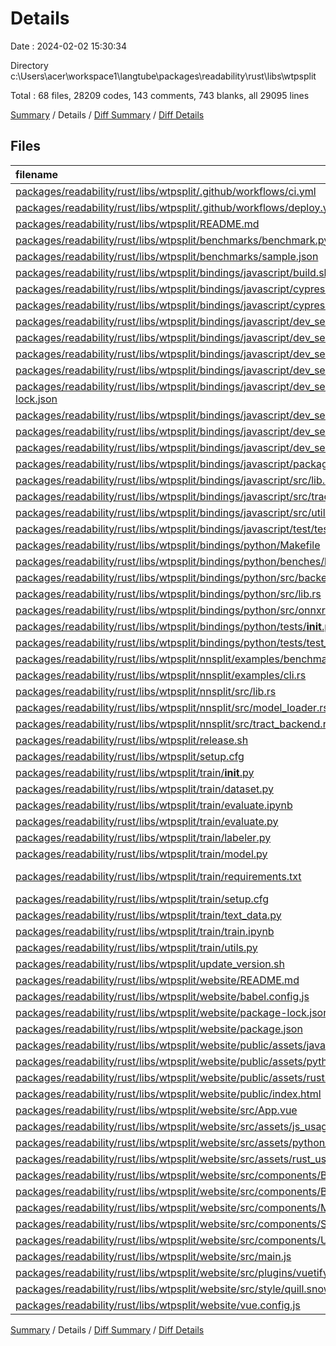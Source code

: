 # Details

Date : 2024-02-02 15:30:34

Directory c:\\Users\\acer\\workspace1\\langtube\\packages\\readability\\rust\\libs\\wtpsplit

Total : 68 files,  28209 codes, 143 comments, 743 blanks, all 29095 lines

[Summary](results.md) / Details / [Diff Summary](diff.md) / [Diff Details](diff-details.md)

## Files
| filename | language | code | comment | blank | total |
| :--- | :--- | ---: | ---: | ---: | ---: |
| [packages/readability/rust/libs/wtpsplit/.github/workflows/ci.yml](/packages/readability/rust/libs/wtpsplit/.github/workflows/ci.yml) | YAML | 153 | 0 | 11 | 164 |
| [packages/readability/rust/libs/wtpsplit/.github/workflows/deploy.yml](/packages/readability/rust/libs/wtpsplit/.github/workflows/deploy.yml) | YAML | 37 | 0 | 4 | 41 |
| [packages/readability/rust/libs/wtpsplit/README.md](/packages/readability/rust/libs/wtpsplit/README.md) | Markdown | 16 | 0 | 8 | 24 |
| [packages/readability/rust/libs/wtpsplit/benchmarks/benchmark.py](/packages/readability/rust/libs/wtpsplit/benchmarks/benchmark.py) | Python | 37 | 0 | 18 | 55 |
| [packages/readability/rust/libs/wtpsplit/benchmarks/sample.json](/packages/readability/rust/libs/wtpsplit/benchmarks/sample.json) | JSON | 1 | 0 | 0 | 1 |
| [packages/readability/rust/libs/wtpsplit/bindings/javascript/build.sh](/packages/readability/rust/libs/wtpsplit/bindings/javascript/build.sh) | Shell Script | 3 | 0 | 1 | 4 |
| [packages/readability/rust/libs/wtpsplit/bindings/javascript/cypress.json](/packages/readability/rust/libs/wtpsplit/bindings/javascript/cypress.json) | JSON | 6 | 0 | 0 | 6 |
| [packages/readability/rust/libs/wtpsplit/bindings/javascript/cypress/integration/test.js](/packages/readability/rust/libs/wtpsplit/bindings/javascript/cypress/integration/test.js) | JavaScript | 13 | 0 | 3 | 16 |
| [packages/readability/rust/libs/wtpsplit/bindings/javascript/dev_server/benchmark.html](/packages/readability/rust/libs/wtpsplit/bindings/javascript/dev_server/benchmark.html) | HTML | 6 | 0 | 2 | 8 |
| [packages/readability/rust/libs/wtpsplit/bindings/javascript/dev_server/benchmark.js](/packages/readability/rust/libs/wtpsplit/bindings/javascript/dev_server/benchmark.js) | JavaScript | 3 | 0 | 1 | 4 |
| [packages/readability/rust/libs/wtpsplit/bindings/javascript/dev_server/index.html](/packages/readability/rust/libs/wtpsplit/bindings/javascript/dev_server/index.html) | HTML | 6 | 0 | 2 | 8 |
| [packages/readability/rust/libs/wtpsplit/bindings/javascript/dev_server/index.js](/packages/readability/rust/libs/wtpsplit/bindings/javascript/dev_server/index.js) | JavaScript | 17 | 0 | 6 | 23 |
| [packages/readability/rust/libs/wtpsplit/bindings/javascript/dev_server/package-lock.json](/packages/readability/rust/libs/wtpsplit/bindings/javascript/dev_server/package-lock.json) | JSON | 6,436 | 0 | 1 | 6,437 |
| [packages/readability/rust/libs/wtpsplit/bindings/javascript/dev_server/package.json](/packages/readability/rust/libs/wtpsplit/bindings/javascript/dev_server/package.json) | JSON | 18 | 0 | 1 | 19 |
| [packages/readability/rust/libs/wtpsplit/bindings/javascript/dev_server/test.js](/packages/readability/rust/libs/wtpsplit/bindings/javascript/dev_server/test.js) | JavaScript | 3 | 0 | 1 | 4 |
| [packages/readability/rust/libs/wtpsplit/bindings/javascript/dev_server/webpack.config.js](/packages/readability/rust/libs/wtpsplit/bindings/javascript/dev_server/webpack.config.js) | JavaScript | 25 | 0 | 2 | 27 |
| [packages/readability/rust/libs/wtpsplit/bindings/javascript/package.json](/packages/readability/rust/libs/wtpsplit/bindings/javascript/package.json) | JSON | 45 | 0 | 1 | 46 |
| [packages/readability/rust/libs/wtpsplit/bindings/javascript/src/lib.rs](/packages/readability/rust/libs/wtpsplit/bindings/javascript/src/lib.rs) | Rust | 119 | 17 | 21 | 157 |
| [packages/readability/rust/libs/wtpsplit/bindings/javascript/src/tractjs_backend.rs](/packages/readability/rust/libs/wtpsplit/bindings/javascript/src/tractjs_backend.rs) | Rust | 109 | 1 | 26 | 136 |
| [packages/readability/rust/libs/wtpsplit/bindings/javascript/src/utils.rs](/packages/readability/rust/libs/wtpsplit/bindings/javascript/src/utils.rs) | Rust | 4 | 6 | 1 | 11 |
| [packages/readability/rust/libs/wtpsplit/bindings/javascript/test/test.js](/packages/readability/rust/libs/wtpsplit/bindings/javascript/test/test.js) | JavaScript | 28 | 0 | 5 | 33 |
| [packages/readability/rust/libs/wtpsplit/bindings/python/Makefile](/packages/readability/rust/libs/wtpsplit/bindings/python/Makefile) | Makefile | 10 | 1 | 2 | 13 |
| [packages/readability/rust/libs/wtpsplit/bindings/python/benches/benchmark.py](/packages/readability/rust/libs/wtpsplit/bindings/python/benches/benchmark.py) | Python | 12 | 0 | 6 | 18 |
| [packages/readability/rust/libs/wtpsplit/bindings/python/src/backend.py](/packages/readability/rust/libs/wtpsplit/bindings/python/src/backend.py) | Python | 18 | 2 | 12 | 32 |
| [packages/readability/rust/libs/wtpsplit/bindings/python/src/lib.rs](/packages/readability/rust/libs/wtpsplit/bindings/python/src/lib.rs) | Rust | 188 | 41 | 35 | 264 |
| [packages/readability/rust/libs/wtpsplit/bindings/python/src/onnxruntime_backend.rs](/packages/readability/rust/libs/wtpsplit/bindings/python/src/onnxruntime_backend.rs) | Rust | 89 | 2 | 21 | 112 |
| [packages/readability/rust/libs/wtpsplit/bindings/python/tests/__init__.py](/packages/readability/rust/libs/wtpsplit/bindings/python/tests/__init__.py) | Python | 0 | 0 | 1 | 1 |
| [packages/readability/rust/libs/wtpsplit/bindings/python/tests/test_nnsplit.py](/packages/readability/rust/libs/wtpsplit/bindings/python/tests/test_nnsplit.py) | Python | 19 | 0 | 11 | 30 |
| [packages/readability/rust/libs/wtpsplit/nnsplit/examples/benchmark.rs](/packages/readability/rust/libs/wtpsplit/nnsplit/examples/benchmark.rs) | Rust | 21 | 0 | 5 | 26 |
| [packages/readability/rust/libs/wtpsplit/nnsplit/examples/cli.rs](/packages/readability/rust/libs/wtpsplit/nnsplit/examples/cli.rs) | Rust | 13 | 0 | 6 | 19 |
| [packages/readability/rust/libs/wtpsplit/nnsplit/src/lib.rs](/packages/readability/rust/libs/wtpsplit/nnsplit/src/lib.rs) | Rust | 459 | 43 | 89 | 591 |
| [packages/readability/rust/libs/wtpsplit/nnsplit/src/model_loader.rs](/packages/readability/rust/libs/wtpsplit/nnsplit/src/model_loader.rs) | Rust | 72 | 6 | 15 | 93 |
| [packages/readability/rust/libs/wtpsplit/nnsplit/src/tract_backend.rs](/packages/readability/rust/libs/wtpsplit/nnsplit/src/tract_backend.rs) | Rust | 154 | 8 | 31 | 193 |
| [packages/readability/rust/libs/wtpsplit/release.sh](/packages/readability/rust/libs/wtpsplit/release.sh) | Shell Script | 16 | 1 | 6 | 23 |
| [packages/readability/rust/libs/wtpsplit/setup.cfg](/packages/readability/rust/libs/wtpsplit/setup.cfg) | Properties | 3 | 0 | 0 | 3 |
| [packages/readability/rust/libs/wtpsplit/train/__init__.py](/packages/readability/rust/libs/wtpsplit/train/__init__.py) | Python | 81 | 2 | 15 | 98 |
| [packages/readability/rust/libs/wtpsplit/train/dataset.py](/packages/readability/rust/libs/wtpsplit/train/dataset.py) | Python | 46 | 1 | 17 | 64 |
| [packages/readability/rust/libs/wtpsplit/train/evaluate.ipynb](/packages/readability/rust/libs/wtpsplit/train/evaluate.ipynb) | JSON | 3,871 | 0 | 0 | 3,871 |
| [packages/readability/rust/libs/wtpsplit/train/evaluate.py](/packages/readability/rust/libs/wtpsplit/train/evaluate.py) | Python | 136 | 2 | 48 | 186 |
| [packages/readability/rust/libs/wtpsplit/train/labeler.py](/packages/readability/rust/libs/wtpsplit/train/labeler.py) | Python | 248 | 1 | 96 | 345 |
| [packages/readability/rust/libs/wtpsplit/train/model.py](/packages/readability/rust/libs/wtpsplit/train/model.py) | Python | 173 | 4 | 39 | 216 |
| [packages/readability/rust/libs/wtpsplit/train/requirements.txt](/packages/readability/rust/libs/wtpsplit/train/requirements.txt) | pip requirements | 115 | 0 | 1 | 116 |
| [packages/readability/rust/libs/wtpsplit/train/setup.cfg](/packages/readability/rust/libs/wtpsplit/train/setup.cfg) | Properties | 3 | 0 | 1 | 4 |
| [packages/readability/rust/libs/wtpsplit/train/text_data.py](/packages/readability/rust/libs/wtpsplit/train/text_data.py) | Python | 69 | 3 | 24 | 96 |
| [packages/readability/rust/libs/wtpsplit/train/train.ipynb](/packages/readability/rust/libs/wtpsplit/train/train.ipynb) | JSON | 960 | 0 | 1 | 961 |
| [packages/readability/rust/libs/wtpsplit/train/utils.py](/packages/readability/rust/libs/wtpsplit/train/utils.py) | Python | 6 | 0 | 4 | 10 |
| [packages/readability/rust/libs/wtpsplit/update_version.sh](/packages/readability/rust/libs/wtpsplit/update_version.sh) | Shell Script | 16 | 0 | 4 | 20 |
| [packages/readability/rust/libs/wtpsplit/website/README.md](/packages/readability/rust/libs/wtpsplit/website/README.md) | Markdown | 19 | 0 | 6 | 25 |
| [packages/readability/rust/libs/wtpsplit/website/babel.config.js](/packages/readability/rust/libs/wtpsplit/website/babel.config.js) | JavaScript | 5 | 0 | 1 | 6 |
| [packages/readability/rust/libs/wtpsplit/website/package-lock.json](/packages/readability/rust/libs/wtpsplit/website/package-lock.json) | JSON | 13,095 | 0 | 1 | 13,096 |
| [packages/readability/rust/libs/wtpsplit/website/package.json](/packages/readability/rust/libs/wtpsplit/website/package.json) | JSON | 53 | 0 | 1 | 54 |
| [packages/readability/rust/libs/wtpsplit/website/public/assets/javascript.svg](/packages/readability/rust/libs/wtpsplit/website/public/assets/javascript.svg) | XML | 1 | 0 | 0 | 1 |
| [packages/readability/rust/libs/wtpsplit/website/public/assets/python.svg](/packages/readability/rust/libs/wtpsplit/website/public/assets/python.svg) | XML | 1 | 0 | 0 | 1 |
| [packages/readability/rust/libs/wtpsplit/website/public/assets/rust.svg](/packages/readability/rust/libs/wtpsplit/website/public/assets/rust.svg) | XML | 1 | 0 | 0 | 1 |
| [packages/readability/rust/libs/wtpsplit/website/public/index.html](/packages/readability/rust/libs/wtpsplit/website/public/index.html) | HTML | 19 | 1 | 3 | 23 |
| [packages/readability/rust/libs/wtpsplit/website/src/App.vue](/packages/readability/rust/libs/wtpsplit/website/src/App.vue) | vue | 156 | 0 | 13 | 169 |
| [packages/readability/rust/libs/wtpsplit/website/src/assets/js_usage.md](/packages/readability/rust/libs/wtpsplit/website/src/assets/js_usage.md) | Markdown | 21 | 0 | 14 | 35 |
| [packages/readability/rust/libs/wtpsplit/website/src/assets/python_usage.md](/packages/readability/rust/libs/wtpsplit/website/src/assets/python_usage.md) | Markdown | 22 | 0 | 9 | 31 |
| [packages/readability/rust/libs/wtpsplit/website/src/assets/rust_usage.md](/packages/readability/rust/libs/wtpsplit/website/src/assets/rust_usage.md) | Markdown | 25 | 0 | 9 | 34 |
| [packages/readability/rust/libs/wtpsplit/website/src/components/Benchmark.vue](/packages/readability/rust/libs/wtpsplit/website/src/components/Benchmark.vue) | vue | 129 | 0 | 8 | 137 |
| [packages/readability/rust/libs/wtpsplit/website/src/components/BenchmarkChart.vue](/packages/readability/rust/libs/wtpsplit/website/src/components/BenchmarkChart.vue) | vue | 10 | 0 | 1 | 11 |
| [packages/readability/rust/libs/wtpsplit/website/src/components/Metrics.vue](/packages/readability/rust/libs/wtpsplit/website/src/components/Metrics.vue) | vue | 286 | 0 | 2 | 288 |
| [packages/readability/rust/libs/wtpsplit/website/src/components/Splitter.vue](/packages/readability/rust/libs/wtpsplit/website/src/components/Splitter.vue) | vue | 329 | 0 | 56 | 385 |
| [packages/readability/rust/libs/wtpsplit/website/src/components/Usage.vue](/packages/readability/rust/libs/wtpsplit/website/src/components/Usage.vue) | vue | 57 | 0 | 5 | 62 |
| [packages/readability/rust/libs/wtpsplit/website/src/main.js](/packages/readability/rust/libs/wtpsplit/website/src/main.js) | JavaScript | 10 | 0 | 4 | 14 |
| [packages/readability/rust/libs/wtpsplit/website/src/plugins/vuetify.js](/packages/readability/rust/libs/wtpsplit/website/src/plugins/vuetify.js) | JavaScript | 5 | 0 | 3 | 8 |
| [packages/readability/rust/libs/wtpsplit/website/src/style/quill.snow.reduced.css](/packages/readability/rust/libs/wtpsplit/website/src/style/quill.snow.reduced.css) | CSS | 68 | 0 | 2 | 70 |
| [packages/readability/rust/libs/wtpsplit/website/vue.config.js](/packages/readability/rust/libs/wtpsplit/website/vue.config.js) | JavaScript | 14 | 1 | 0 | 15 |

[Summary](results.md) / Details / [Diff Summary](diff.md) / [Diff Details](diff-details.md)